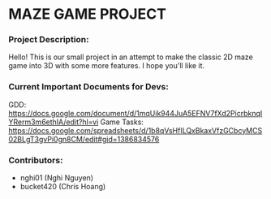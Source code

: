 # **MAZE GAME PROJECT**

### Project Description: 
Hello! This is our small project in an attempt to make the classic 2D maze game into 3D with some more features. I hope you'll like it.

### Current Important Documents for Devs:
GDD: https://docs.google.com/document/d/1mqUik944JuA5EFNV7fXd2PicrbknqIYRerm3m6ethIA/edit?hl=vi
Game Tasks: https://docs.google.com/spreadsheets/d/1b8qVsHfILQxBkaxVfzGCbcyMCS02BLgT3gvPi0gn8CM/edit#gid=1386834576

### Contributors:
- nghi01 (Nghi Nguyen)
- bucket420 (Chris Hoang)
